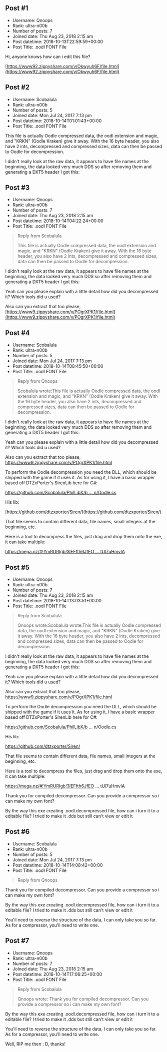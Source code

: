 ## Post #1
- Username: Qnoops
- Rank: ultra-n00b
- Number of posts: 7
- Joined date: Thu Aug 23, 2018 2:15 am
- Post datetime: 2018-10-13T22:59:59+00:00
- Post Title: .oodl FONT File

Hi, anyone knows how can i edit this file? 

[https://www92.zippyshare.com/v/Okwyuh6F/file.html](https://www92.zippyshare.com/v/Okwyuh6F/file.html)
## Post #2
- Username: Scobalula
- Rank: ultra-n00b
- Number of posts: 5
- Joined date: Mon Jul 24, 2017 7:13 pm
- Post datetime: 2018-10-14T01:01:43+00:00
- Post Title: .oodl FONT File

This file is actually Oodle compressed data, the oodl extension and magic, and "KRKN" (Oodle Kraken) give it away. With the 16 byte header, you also have 2 ints, decompressed and compressed sizes, data can then be passed to Oodle for decompression.

I didn't really look at the raw data, it appears to have file names at the beginning, the data looked very much DDS so after removing them and generating a DXT5 header I got this:
## Post #3
- Username: Qnoops
- Rank: ultra-n00b
- Number of posts: 7
- Joined date: Thu Aug 23, 2018 2:15 am
- Post datetime: 2018-10-14T04:22:24+00:00
- Post Title: .oodl FONT File

> Reply from Scobalula
>
> This file is actually Oodle compressed data, the oodl extension and magic, and "KRKN" (Oodle Kraken) give it away. With the 16 byte header, you also have 2 ints, decompressed and compressed sizes, data can then be passed to Oodle for decompression.

I didn't really look at the raw data, it appears to have file names at the beginning, the data looked very much DDS so after removing them and generating a DXT5 header I got this:

Yeah can you please explain with a little detail how did you decompressed it? Which tools did u used?

Also can you extract that too please, [https://www9.zippyshare.com/v/POgrXPK1/file.html](https://www9.zippyshare.com/v/POgrXPK1/file.html)
## Post #4
- Username: Scobalula
- Rank: ultra-n00b
- Number of posts: 5
- Joined date: Mon Jul 24, 2017 7:13 pm
- Post datetime: 2018-10-14T08:45:50+00:00
- Post Title: .oodl FONT File

> Reply from Qnoops
>
> Scobalula wrote:This file is actually Oodle compressed data, the oodl extension and magic, and "KRKN" (Oodle Kraken) give it away. With the 16 byte header, you also have 2 ints, decompressed and compressed sizes, data can then be passed to Oodle for decompression.

I didn't really look at the raw data, it appears to have file names at the beginning, the data looked very much DDS so after removing them and generating a DXT5 header I got this:



Yeah can you please explain with a little detail how did you decompressed it? Which tools did u used?

Also can you extract that too please, https://www9.zippyshare.com/v/POgrXPK1/file.html

To perform the Oodle decompression you need the DLL, which should be shipped with the game if it uses it. As for using it, I have a basic wrapper based off DTZxPorter's SirenLib here for C#:

[https://github.com/Scobalula/PhilLibX/b ... n/Oodle.cs](https://github.com/Scobalula/PhilLibX/blob/master/src/PhilLibX/Compression/Oodle.cs)

His lib:

[https://github.com/dtzxporter/Siren/](https://github.com/dtzxporter/Siren/)

That file seems to contain different data, file names, small integers at the beginning, etc.

Here is a tool to decompress the files, just drag and drop them onto the exe, it can take multiple:

[https://mega.nz/#!YmRURIgb!3lEFfth6JfEO ... tUl7uHmvIA](https://mega.nz/#!YmRURIgb!3lEFfth6JfEOI2tKCYMH2XFSFq5XEmnb4tUl7uHmvIA)
## Post #5
- Username: Qnoops
- Rank: ultra-n00b
- Number of posts: 7
- Joined date: Thu Aug 23, 2018 2:15 am
- Post datetime: 2018-10-14T13:03:51+00:00
- Post Title: .oodl FONT File

> Reply from Scobalula
>
> Qnoops wrote:Scobalula wrote:This file is actually Oodle compressed data, the oodl extension and magic, and "KRKN" (Oodle Kraken) give it away. With the 16 byte header, you also have 2 ints, decompressed and compressed sizes, data can then be passed to Oodle for decompression.

I didn't really look at the raw data, it appears to have file names at the beginning, the data looked very much DDS so after removing them and generating a DXT5 header I got this:



Yeah can you please explain with a little detail how did you decompressed it? Which tools did u used?

Also can you extract that too please, https://www9.zippyshare.com/v/POgrXPK1/file.html

To perform the Oodle decompression you need the DLL, which should be shipped with the game if it uses it. As for using it, I have a basic wrapper based off DTZxPorter's SirenLib here for C#:

https://github.com/Scobalula/PhilLibX/b ... n/Oodle.cs

His lib:

https://github.com/dtzxporter/Siren/

That file seems to contain different data, file names, small integers at the beginning, etc.

Here is a tool to decompress the files, just drag and drop them onto the exe, it can take multiple:

https://mega.nz/#!YmRURIgb!3lEFfth6JfEO ... tUl7uHmvIA

Thank you for compiled decompressor. Can you provide a compressor so i can make my own font?

By the way this exe creating .oodl.decompressed file, how can i turn it to a editable file? I tried to make it .dds but still can't view or edit it
## Post #6
- Username: Scobalula
- Rank: ultra-n00b
- Number of posts: 5
- Joined date: Mon Jul 24, 2017 7:13 pm
- Post datetime: 2018-10-14T14:08:42+00:00
- Post Title: .oodl FONT File

> Reply from Qnoops
>
> 
Thank you for compiled decompressor. Can you provide a compressor so i can make my own font?

By the way this exe creating .oodl.decompressed file, how can i turn it to a editable file? I tried to make it .dds but still can't view or edit it

You'll need to reverse the structure of the data, I can only take you so far. As for a compressor, you'll need to write one.
## Post #7
- Username: Qnoops
- Rank: ultra-n00b
- Number of posts: 7
- Joined date: Thu Aug 23, 2018 2:15 am
- Post datetime: 2018-10-14T17:06:25+00:00
- Post Title: .oodl FONT File

> Reply from Scobalula
>
> Qnoops wrote:
Thank you for compiled decompressor. Can you provide a compressor so i can make my own font?

By the way this exe creating .oodl.decompressed file, how can i turn it to a editable file? I tried to make it .dds but still can't view or edit it

You'll need to reverse the structure of the data, I can only take you so far. As for a compressor, you'll need to write one.

Well, RIP me then : D, thanks!
